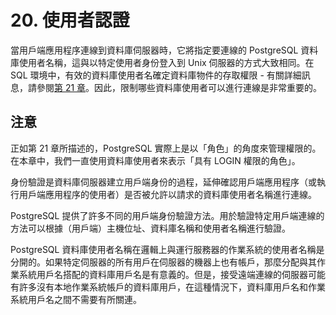 # 20. 使用者認證

當用戶端應用程序連線到資料庫伺服器時，它將指定要連線的 PostgreSQL 資料庫使用者名稱，這與以特定使用者身份登入到 Unix 伺服器的方式大致相同。在 SQL 環境中，有效的資料庫使用者名確定資料庫物件的存取權限 - 有關詳細訊息，請參閱[第 21 章](https://github.com/pgsql-tw/gitbook-docs/tree/67cc71691219133f37b9a33df9c691a2dd9c2642/tw/server-administration/21.-zi-liao-ku-jiao-se)。因此，限制哪些資料庫使用者可以進行連線是非常重要的。

## 注意

正如第 21 章所描述的，PostgreSQL 實際上是以「角色」的角度來管理權限的。在本章中，我們一直使用資料庫使用者來表示「具有 LOGIN 權限的角色」。

身份驗證是資料庫伺服器建立用戶端身份的過程，延伸確認用戶端應用程序（或執行用戶端應用程序的使用者）是否被允許以請求的資料庫使用者名稱進行連線。

PostgreSQL 提供了許多不同的用戶端身份驗證方法。用於驗證特定用戶端連線的方法可以根據（用戶端）主機位址、資料庫名稱和使用者名稱進行驗證。

PostgreSQL 資料庫使用者名稱在邏輯上與運行服務器的作業系統的使用者名稱是分開的。如果特定伺服器的所有用戶在伺服器的機器上也有帳戶，那麼分配與其作業系統用戶名搭配的資料庫用戶名是有意義的。但是，接受遠端連線的伺服器可能有許多沒有本地作業系統帳戶的資料庫用戶，在這種情況下，資料庫用戶名和作業系統用戶名之間不需要有所關連。

